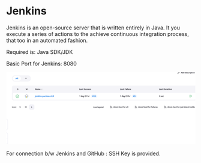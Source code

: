 # Jenkins

Jenkins is an open-source server that is written entirely in Java. It  you execute a series of actions to the achieve continuous integration process, that too in an automated fashion.

Required is: Java SDK/JDK

Basic Port for Jenkins: 8080

![Jenkins Portal](portal-page.png)

For connection b/w Jenkins and GitHub : SSH Key is provided. 
